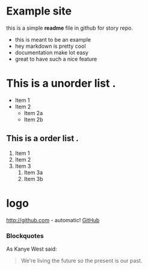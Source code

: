 # Example site
this is a simple **readme** file in github for story repo.

* this is meant to be an example
* hey markdown is pretty cool 
* documentation make lot easy
* great to have such a nice feature

# This is a unorder list .
* Item 1
* Item 2
  * Item 2a
  * Item 2b

## This is a order list .
  1. Item 1
  1. Item 2
  1. Item 3
      1. Item 3a
      1. Item 3b

# logo
  http://github.com - automatic!
  [GitHub](http://github.com)

### Blockquotes
  As Kanye West said:
  > We're living the future so the present is our past.